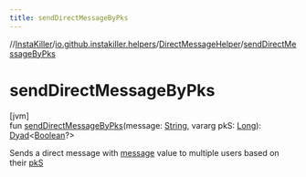 ```yaml
---
title: sendDirectMessageByPks
---
```

//[InstaKiller](../../../index.html)/[io.github.instakiller.helpers](../index.html)/[DirectMessageHelper](index.html)/[sendDirectMessageByPks](send-direct-message-by-pks.html)



# sendDirectMessageByPks



[jvm]\
fun [sendDirectMessageByPks](send-direct-message-by-pks.html)(message: [String](https://kotlinlang.org/api/latest/jvm/stdlib/kotlin/-string/index.html), vararg pkS: [Long](https://kotlinlang.org/api/latest/jvm/stdlib/kotlin/-long/index.html)): [Dyad](../../io.github.yamin8000/index.html#1921977161%2FClasslikes%2F863300109)&lt;[Boolean](https://kotlinlang.org/api/latest/jvm/stdlib/kotlin/-boolean/index.html)?&gt;



Sends a direct message with [message](send-direct-message-by-pks.html) value to multiple users based on their [pkS](send-direct-message-by-pks.html)




